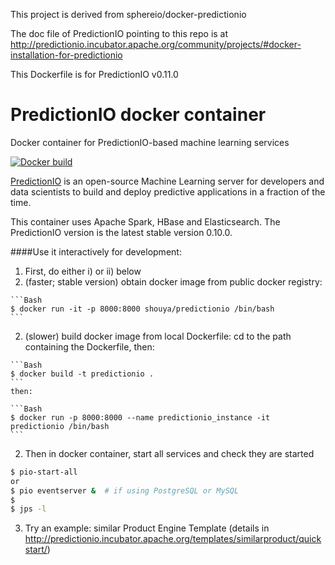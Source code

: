 This project is derived from sphereio/docker-predictionio

The doc file of PredictionIO pointing to this repo is at http://predictionio.incubator.apache.org/community/projects/#docker-installation-for-predictionio

This Dockerfile is for PredictionIO v0.11.0

# PredictionIO docker container
Docker container for PredictionIO-based machine learning services

[![Docker build](http://dockeri.co/image/shouya/predictionio)](https://registry.hub.docker.com/u/shouya/predictionio/)

[PredictionIO](https://prediction.io) is an open-source Machine Learning
server for developers and data scientists to build and deploy predictive
applications in a fraction of the time.

This container uses Apache Spark, HBase and Elasticsearch. The PredictionIO version is the latest stable version 0.10.0.

####Use it interactively for development:
1. First, do either i) or ii) below
  1. (faster; stable version) obtain docker image from public docker registry:

    ```Bash
    $ docker run -it -p 8000:8000 shouya/predictionio /bin/bash
    ```
  2. (slower) build docker image from local Dockerfile: cd to the path containing the Dockerfile, then:

    ```Bash
    $ docker build -t predictionio .
    ```
    then:

    ```Bash
    $ docker run -p 8000:8000 --name predictionio_instance -it predictionio /bin/bash
    ```

2. Then in docker container, start all services and check they are started
  ```Bash
  $ pio-start-all
  or
  $ pio eventserver &  # if using PostgreSQL or MySQL
  $
  $ jps -l
  ```

3. Try an example: similar Product Engine Template (details in http://predictionio.incubator.apache.org/templates/similarproduct/quickstart/)
